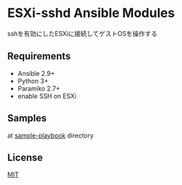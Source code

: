 # ESXi-sshd Ansible Modules

sshを有効にしたESXiに接続してゲストOSを操作する

## Requirements

- Ansible 2.9+
- Python 3+
- Paramiko 2.7+
- enable SSH on ESXi

## Samples

at [sample-playbook](sample-playbook) directory

## License

[MIT](https://opensource.org/licenses/MIT)
